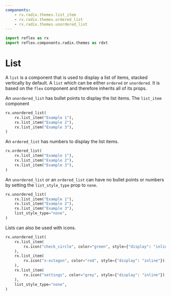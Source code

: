```yaml
---
components:
    - rx.radix.themes.list_item
    - rx.radix.themes.ordered_list
    - rx.radix.themes.unordered_list
---
```


```python exec
import reflex as rx
import reflex.components.radix.themes as rdxt
```

# List

A `list` is a component that is used to display a list of items, stacked vertically by default. A `list` which can be either `ordered` or `unordered`. It is based on the `flex` component and therefore inherits all of its props.

An `unordered_list` has bullet points to display the list items. The `list_item` component

```python demo
rx.unordered_list(
    rx.list_item("Example 1"),
    rx.list_item("Example 2"),
    rx.list_item("Example 3"),
)
```

An `ordered_list` has numbers to display the list items.

```python demo
rx.ordered_list(
    rx.list_item("Example 1"),
    rx.list_item("Example 2"),
    rx.list_item("Example 3"),
)
```

An `unordered_list` or an `ordered_list` can have no bullet points or numbers by setting the `list_style_type` prop to `none`.

```python demo
rx.unordered_list(
    rx.list_item("Example 1"),
    rx.list_item("Example 2"),
    rx.list_item("Example 3"),
    list_style_type="none",
)
```

Lists can also be used with icons.

```python demo
rx.unordered_list(
    rx.list_item(
        rx.icon("check_circle", color="green", style={"display": "inline"}), "Allowed",
    ),
    rx.list_item(
        rx.icon("x-octagon", color="red", style={"display": "inline"}), "Not",
    ),
    rx.list_item(
        rx.icon("settings", color="grey", style={"display": "inline"}), "Settings"
    ),
    list_style_type="none",
)
```
